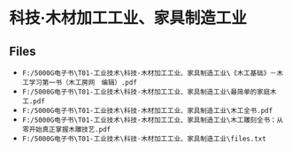 # 科技·木材加工工业、家具制造工业

## Files

- `F:/5000G电子书\T01-工业技术\科技·木材加工工业、家具制造工业\《木工基础》－木工学习第一书（木工房网　编辑）.pdf`
- `F:/5000G电子书\T01-工业技术\科技·木材加工工业、家具制造工业\最简单的家庭木工.pdf`
- `F:/5000G电子书\T01-工业技术\科技·木材加工工业、家具制造工业\木工全书.pdf`
- `F:/5000G电子书\T01-工业技术\科技·木材加工工业、家具制造工业\木工雕刻全书：从零开始真正掌握木雕技艺.pdf`
- `F:/5000G电子书\T01-工业技术\科技·木材加工工业、家具制造工业\files.txt`
